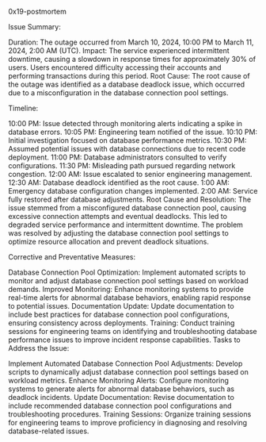 0x19-postmortem

Issue Summary:

Duration: The outage occurred from March 10, 2024, 10:00 PM to March 11, 2024, 2:00 AM (UTC).
Impact: The service experienced intermittent downtime, causing a slowdown in response times for approximately 30% of users. Users encountered difficulty accessing their accounts and performing transactions during this period.
Root Cause:
The root cause of the outage was identified as a database deadlock issue, which occurred due to a misconfiguration in the database connection pool settings.

Timeline:

10:00 PM: Issue detected through monitoring alerts indicating a spike in database errors.
10:05 PM: Engineering team notified of the issue.
10:10 PM: Initial investigation focused on database performance metrics.
10:30 PM: Assumed potential issues with database connections due to recent code deployment.
11:00 PM: Database administrators consulted to verify configurations.
11:30 PM: Misleading path pursued regarding network congestion.
12:00 AM: Issue escalated to senior engineering management.
12:30 AM: Database deadlock identified as the root cause.
1:00 AM: Emergency database configuration changes implemented.
2:00 AM: Service fully restored after database adjustments.
Root Cause and Resolution:
The issue stemmed from a misconfigured database connection pool, causing excessive connection attempts and eventual deadlocks. This led to degraded service performance and intermittent downtime. The problem was resolved by adjusting the database connection pool settings to optimize resource allocation and prevent deadlock situations.

Corrective and Preventative Measures:

Database Connection Pool Optimization: Implement automated scripts to monitor and adjust database connection pool settings based on workload demands.
Improved Monitoring: Enhance monitoring systems to provide real-time alerts for abnormal database behaviors, enabling rapid response to potential issues.
Documentation Update: Update documentation to include best practices for database connection pool configurations, ensuring consistency across deployments.
Training: Conduct training sessions for engineering teams on identifying and troubleshooting database performance issues to improve incident response capabilities.
Tasks to Address the Issue:

Implement Automated Database Connection Pool Adjustments: Develop scripts to dynamically adjust database connection pool settings based on workload metrics.
Enhance Monitoring Alerts: Configure monitoring systems to generate alerts for abnormal database behaviors, such as deadlock incidents.
Update Documentation: Revise documentation to include recommended database connection pool configurations and troubleshooting procedures.
Training Sessions: Organize training sessions for engineering teams to improve proficiency in diagnosing and resolving database-related issues.

